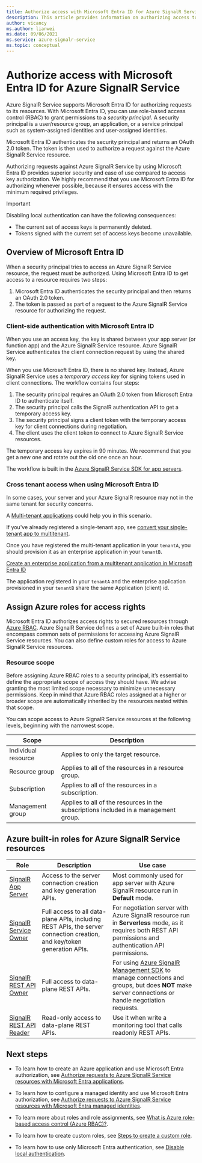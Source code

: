 ```yaml
---
title: Authorize access with Microsoft Entra ID for Azure SignalR Service
description: This article provides information on authorizing access to Azure SignalR Service resources by using Microsoft Entra ID.
author: vicancy
ms.author: lianwei
ms.date: 09/06/2021
ms.service: azure-signalr-service
ms.topic: conceptual
---
```


# Authorize access with Microsoft Entra ID for Azure SignalR Service

Azure SignalR Service supports Microsoft Entra ID for authorizing requests to its resources. With Microsoft Entra ID, you can use role-based access control (RBAC) to grant permissions to a *security principal*. A security principal is a user/resource group, an application, or a service principal such as system-assigned identities and user-assigned identities.

Microsoft Entra ID authenticates the security principal and returns an OAuth 2.0 token. The token is then used to authorize a request against the Azure SignalR Service resource.

Authorizing requests against Azure SignalR Service by using Microsoft Entra ID provides superior security and ease of use compared to access key authorization. We highly recommend that you use Microsoft Entra ID for authorizing whenever possible, because it ensures access with the minimum required privileges.

> [!IMPORTANT]
> Disabling local authentication can have the following consequences:
>
> - The current set of access keys is permanently deleted.
> - Tokens signed with the current set of access keys become unavailable.

## Overview of Microsoft Entra ID

When a security principal tries to access an Azure SignalR Service resource, the request must be authorized. Using Microsoft Entra ID to get access to a resource requires two steps:

1. Microsoft Entra ID authenticates the security principal and then returns an OAuth 2.0 token.
1. The token is passed as part of a request to the Azure SignalR Service resource for authorizing the request.

### Client-side authentication with Microsoft Entra ID

When you use an access key, the key is shared between your app server (or function app) and the Azure SignalR Service resource. Azure SignalR Service authenticates the client connection request by using the shared key.

When you use Microsoft Entra ID, there is no shared key. Instead, Azure SignalR Service uses a *temporary access key* for signing tokens used in client connections. The workflow contains four steps:

1. The security principal requires an OAuth 2.0 token from Microsoft Entra ID to authenticate itself.
2. The security principal calls the SignalR authentication API to get a temporary access key.
3. The security principal signs a client token with the temporary access key for client connections during negotiation.
4. The client uses the client token to connect to Azure SignalR Service resources.

The temporary access key expires in 90 minutes. We recommend that you get a new one and rotate out the old one once an hour.

The workflow is built in the [Azure SignalR Service SDK for app servers](https://github.com/Azure/azure-signalr).

### Cross tenant access when using Microsoft Entra ID

In some cases, your server and your Azure SignalR resource may not in the same tenant for security concerns.

A [Multi-tenant applications](/entra/identity-platform/single-and-multi-tenant-apps#best-practices-for-multitenant-apps) could help you in this scenario.

If you've already registered a single-tenant app, see [convert your single-tenant app to multitenant](/entra/identity-platform/howto-convert-app-to-be-multi-tenant).

Once you have registered the multi-tenant application in your `tenantA`, you should provision it as an enterprise application in your `tenantB`.

[Create an enterprise application from a multitenant application in Microsoft Entra ID](/entra/identity/enterprise-apps/create-service-principal-cross-tenant?pivots=msgraph-powershell)

The application registered in your `tenantA` and the enterprise application provisioned in your `tenantB` share the same Application (client) id.

## Assign Azure roles for access rights

Microsoft Entra ID authorizes access rights to secured resources through [Azure RBAC](../role-based-access-control/overview.md). Azure SignalR Service defines a set of Azure built-in roles that encompass common sets of permissions for accessing Azure SignalR Service resources. You can also define custom roles for access to Azure SignalR Service resources.

### Resource scope

Before assigning Azure RBAC roles to a security principal, it’s essential to define the appropriate scope of access they should have. We advise granting the most limited scope necessary to minimize unnecessary permissions. Keep in mind that Azure RBAC roles assigned at a higher or broader scope are automatically inherited by the resources nested within that scope.

You can scope access to Azure SignalR Service resources at the following levels, beginning with the narrowest scope.

| Scope                       | Description                                                                          |
| --------------------------- | ------------------------------------------------------------------------------------ |
| Individual resource | Applies to only the target resource.                                                 |
| Resource group       | Applies to all of the resources in a resource group.                                 |
| Subscription         | Applies to all of the resources in a subscription.                                   |
| Management group     | Applies to all of the resources in the subscriptions included in a management group. |

## Azure built-in roles for Azure SignalR Service resources

| Role                                                                                              | Description                                                                                               | Use case                                                                                                                                     |
| ------------------------------------------------------------------------------------------------- | --------------------------------------------------------------------------------------------------------- | -------------------------------------------------------------------------------------------------------------------------------------------- |
| [SignalR App Server](../role-based-access-control/built-in-roles.md#signalr-app-server)           | Access to the server connection creation and key generation APIs.                                                | Most commonly used for app server with Azure SignalR resource run in **Default** mode.                                                                                                             |
| [SignalR Service Owner](../role-based-access-control/built-in-roles.md#signalr-service-owner)     | Full access to all data-plane APIs, including REST APIs, the server connection creation, and key/token generation APIs. | For negotiation server with Azure SignalR resource run in **Serverless** mode, as it requires both REST API permissions and authentication API permissions. |
| [SignalR REST API Owner](../role-based-access-control/built-in-roles.md#signalr-rest-api-owner)   | Full access to data-plane REST APIs.                                                                      | For using [Azure SignalR Management SDK](./signalr-howto-use-management-sdk.md) to manage connections and groups, but does **NOT** make server connections or handle negotiation requests.                          |
| [SignalR REST API Reader](../role-based-access-control/built-in-roles.md#signalr-rest-api-reader) | Read-only access to data-plane REST APIs.                                                                 | Use it when write a monitoring tool that calls readonly REST APIs.

## Next steps

- To learn how to create an Azure application and use Microsoft Entra authorization, see [Authorize requests to Azure SignalR Service resources with Microsoft Entra applications](./signalr-howto-authorize-application.md).

- To learn how to configure a managed identity and use Microsoft Entra authorization, see [Authorize requests to Azure SignalR Service resources with Microsoft Entra managed identities](./signalr-howto-authorize-managed-identity.md).

- To learn more about roles and role assignments, see [What is Azure role-based access control (Azure RBAC)?](../role-based-access-control/overview.md).

- To learn how to create custom roles, see [Steps to create a custom role](../role-based-access-control/custom-roles.md#steps-to-create-a-custom-role).

- To learn how to use only Microsoft Entra authentication, see [Disable local authentication](./howto-disable-local-auth.md).
